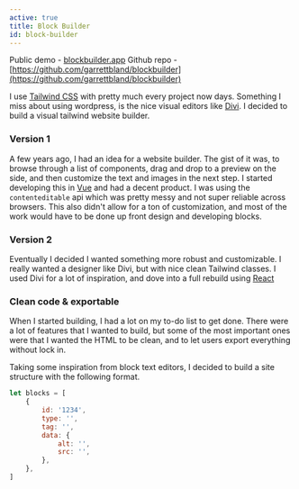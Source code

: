 ```yaml
---
active: true
title: Block Builder
id: block-builder
---
```

Public demo - [blockbuilder.app](https://blockbuilder.app/)
Github repo - [https://github.com/garrettbland/blockbuilder](https://github.com/garrettbland/blockbuilder)

I use [Tailwind CSS](https://tailwindcss.com/) with pretty much every project now days. Something I miss about using wordpress, is the nice visual editors like [Divi](https://www.elegantthemes.com/gallery/divi). I decided to build a visual tailwind website builder.

### Version 1

A few years ago, I had an idea for a website builder. The gist of it was, to browse through a list of components, drag and drop to a preview on the side, and then customize the text and images in the next step. I started developing this in [Vue](https://vuejs.org/) and had a decent product. I was using the `contenteditable` api which was pretty messy and not super reliable across browsers. This also didn't allow for a ton of customization, and most of the work would have to be done up front design and developing blocks.

### Version 2

Eventually I decided I wanted something more robust and customizable. I really wanted a designer like Divi, but with nice clean Tailwind classes. I used Divi for a lot of inspiration, and dove into a full rebuild using [React](https://reactjs.org/)

### Clean code & exportable

When I started building, I had a lot on my to-do list to get done. There were a lot of features that I wanted to build, but some of the most important ones were that I wanted the HTML to be clean, and to let users export everything without lock in.

Taking some inspiration from block text editors, I decided to build a site structure with the following format.

```javascript
let blocks = [
    {
        id: '1234',
        type: '',
        tag: '',
        data: {
            alt: '',
            src: '',
        },
    },
]
```